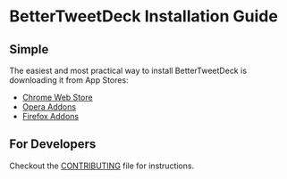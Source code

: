 # BetterTweetDeck Installation Guide

## Simple

The easiest and most practical way to install BetterTweetDeck is downloading it from App Stores:

* [Chrome Web Store](https://better.tw/chrome)
* [Opera Addons](https://better.tw/opera)
* [Firefox Addons](https://better.tw/firefox)

## For Developers

Checkout the [CONTRIBUTING](https://github.com/eramdam/BetterTweetDeck/blob/master/CONTRIBUTING.md#contributing) file for instructions.
